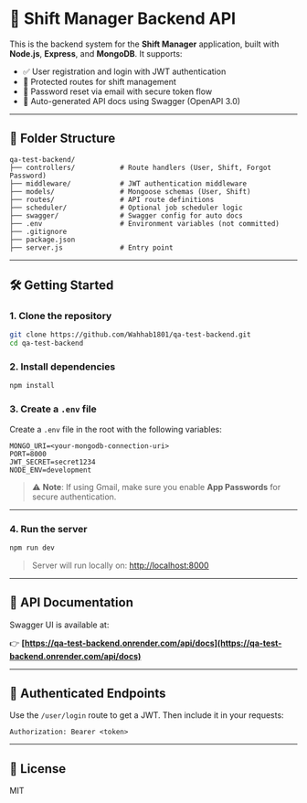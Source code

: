 # 🚀 Shift Manager Backend API

This is the backend system for the **Shift Manager** application, built with **Node.js**, **Express**, and **MongoDB**. It supports:

* ✅ User registration and login with JWT authentication
* 🔐 Protected routes for shift management
* 🔁 Password reset via email with secure token flow
* 📄 Auto-generated API docs using Swagger (OpenAPI 3.0)

---

## 📂 Folder Structure

```
qa-test-backend/
├── controllers/           # Route handlers (User, Shift, Forgot Password)
├── middleware/            # JWT authentication middleware
├── models/                # Mongoose schemas (User, Shift)
├── routes/                # API route definitions
├── scheduler/             # Optional job scheduler logic
├── swagger/               # Swagger config for auto docs
├── .env                   # Environment variables (not committed)
├── .gitignore
├── package.json
├── server.js              # Entry point
```

---

## 🛠️ Getting Started

### 1. Clone the repository

```bash
git clone https://github.com/Wahhab1801/qa-test-backend.git
cd qa-test-backend
```

### 2. Install dependencies

```bash
npm install
```

### 3. Create a `.env` file

Create a `.env` file in the root with the following variables:

```env
MONGO_URI=<your-mongodb-connection-uri>
PORT=8000
JWT_SECRET=secret1234
NODE_ENV=development
```

> ⚠️ **Note**: If using Gmail, make sure you enable **App Passwords** for secure authentication.

---

### 4. Run the server

```bash
npm run dev
```

> Server will run locally on: [http://localhost:8000](http://localhost:8000)

---

## 📁 API Documentation

Swagger UI is available at:

👉 **[https://qa-test-backend.onrender.com/api/docs](https://qa-test-backend.onrender.com/api/docs)**

---

## 🔐 Authenticated Endpoints

Use the `/user/login` route to get a JWT. Then include it in your requests:

```
Authorization: Bearer <token>
```
---

## 📄 License

MIT
